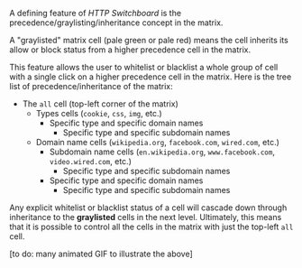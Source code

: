 A defining feature of *HTTP Switchboard* is the precedence/graylisting/inheritance concept in the matrix.

A "graylisted" matrix cell (pale green or pale red) means the cell inherits its allow or block status from a higher precedence cell in the matrix.

This feature allows the user to whitelist or blacklist a whole group of cell with a single click on a higher precedence cell in the matrix. Here is the tree list of precedence/inheritance of the matrix:

- The `all` cell (top-left corner of the matrix)
    * Types cells (`cookie`, `css`, `img`, etc.)
        - Specific type and specific domain names
            * Specific type and specific subdomain names
    * Domain name cells (`wikipedia.org`, `facebook.com`, `wired.com`, etc.)
        - Subdomain name cells (`en.wikipedia.org`, `www.facebook.com`, `video.wired.com`, etc.)
            * Specific type and specific subdomain names
        - Specific type and specific domain names
            * Specific type and specific subdomain names

Any explicit whitelist or blacklist status of a cell will cascade down through inheritance to the **graylisted** cells in the next level. Ultimately, this means that it is possible to control all the cells in the matrix with just the top-left `all` cell.

[to do: many animated GIF to illustrate the above]
